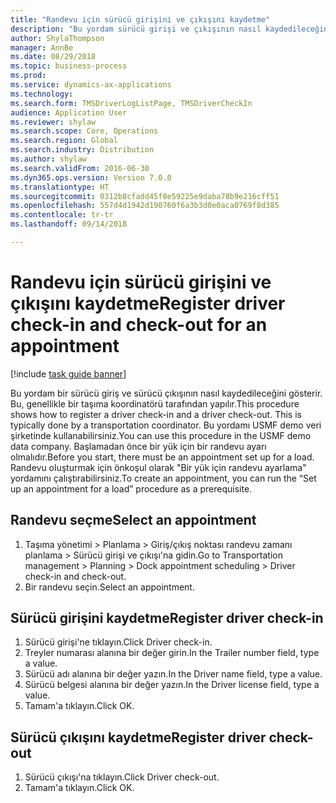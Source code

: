 ```yaml
--- 
title: "Randevu için sürücü girişini ve çıkışını kaydetme"
description: "Bu yordam sürücü girişi ve çıkışının nasıl kaydedileceğini gösterir."
author: ShylaThompson
manager: AnnBe
ms.date: 08/29/2018
ms.topic: business-process
ms.prod: 
ms.service: dynamics-ax-applications
ms.technology: 
ms.search.form: TMSDriverLogListPage, TMSDriverCheckIn
audience: Application User
ms.reviewer: shylaw
ms.search.scope: Core, Operations
ms.search.region: Global
ms.search.industry: Distribution
ms.author: shylaw
ms.search.validFrom: 2016-06-30
ms.dyn365.ops.version: Version 7.0.0
ms.translationtype: HT
ms.sourcegitcommit: 0312b8cfadd45f8e59225e9daba78b9e216cff51
ms.openlocfilehash: 557d4d1942d190760f6a3b3d0e0aca0769f8d385
ms.contentlocale: tr-tr
ms.lasthandoff: 09/14/2018

---
```

# <a name="register-driver-check-in-and-check-out-for-an-appointment"></a><span data-ttu-id="ec631-103">Randevu için sürücü girişini ve çıkışını kaydetme</span><span class="sxs-lookup"><span data-stu-id="ec631-103">Register driver check-in and check-out for an appointment</span></span>

[!include [task guide banner](../../includes/task-guide-banner.md)]

<span data-ttu-id="ec631-104">Bu yordam bir sürücü giriş ve sürücü çıkışının nasıl kaydedileceğini gösterir. Bu, genellikle bir taşıma koordinatörü tarafından yapılır.</span><span class="sxs-lookup"><span data-stu-id="ec631-104">This procedure shows how to register a driver check-in and a driver check-out. This is typically done by a transportation coordinator.</span></span> <span data-ttu-id="ec631-105">Bu yordamı USMF demo veri şirketinde kullanabilirsiniz.</span><span class="sxs-lookup"><span data-stu-id="ec631-105">You can use this procedure in the USMF demo data company.</span></span> <span data-ttu-id="ec631-106">Başlamadan önce bir yük için bir randevu ayarı olmalıdır.</span><span class="sxs-lookup"><span data-stu-id="ec631-106">Before you start, there must be an appointment set up for a load.</span></span> <span data-ttu-id="ec631-107">Randevu oluşturmak için önkoşul olarak "Bir yük için randevu ayarlama" yordamını çalıştırabilirsiniz.</span><span class="sxs-lookup"><span data-stu-id="ec631-107">To create an appointment, you can run the “Set up an appointment for a load” procedure as a prerequisite.</span></span>


## <a name="select-an-appointment"></a><span data-ttu-id="ec631-108">Randevu seçme</span><span class="sxs-lookup"><span data-stu-id="ec631-108">Select an appointment</span></span>
1. <span data-ttu-id="ec631-109">Taşıma yönetimi > Planlama > Giriş/çıkış noktası randevu zamanı planlama > Sürücü girişi ve çıkışı'na gidin.</span><span class="sxs-lookup"><span data-stu-id="ec631-109">Go to Transportation management > Planning > Dock appointment scheduling > Driver check-in and check-out.</span></span>
2. <span data-ttu-id="ec631-110">Bir randevu seçin.</span><span class="sxs-lookup"><span data-stu-id="ec631-110">Select an appointment.</span></span>

## <a name="register-driver-check-in"></a><span data-ttu-id="ec631-111">Sürücü girişini kaydetme</span><span class="sxs-lookup"><span data-stu-id="ec631-111">Register driver check-in</span></span>
1. <span data-ttu-id="ec631-112">Sürücü girişi'ne tıklayın.</span><span class="sxs-lookup"><span data-stu-id="ec631-112">Click Driver check-in.</span></span>
2. <span data-ttu-id="ec631-113">Treyler numarası alanına bir değer girin.</span><span class="sxs-lookup"><span data-stu-id="ec631-113">In the Trailer number field, type a value.</span></span>
3. <span data-ttu-id="ec631-114">Sürücü adı alanına bir değer yazın.</span><span class="sxs-lookup"><span data-stu-id="ec631-114">In the Driver name field, type a value.</span></span>
4. <span data-ttu-id="ec631-115">Sürücü belgesi alanına bir değer yazın.</span><span class="sxs-lookup"><span data-stu-id="ec631-115">In the Driver license field, type a value.</span></span>
5. <span data-ttu-id="ec631-116">Tamam'a tıklayın.</span><span class="sxs-lookup"><span data-stu-id="ec631-116">Click OK.</span></span>

## <a name="register-driver-check-out"></a><span data-ttu-id="ec631-117">Sürücü çıkışını kaydetme</span><span class="sxs-lookup"><span data-stu-id="ec631-117">Register driver check-out</span></span>
1. <span data-ttu-id="ec631-118">Sürücü çıkışı'na tıklayın.</span><span class="sxs-lookup"><span data-stu-id="ec631-118">Click Driver check-out.</span></span>
2. <span data-ttu-id="ec631-119">Tamam'a tıklayın.</span><span class="sxs-lookup"><span data-stu-id="ec631-119">Click OK.</span></span>


